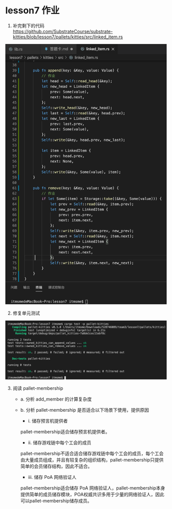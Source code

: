 # lesson7 作业

1. 补完剩下的代码  
https://github.com/SubstrateCourse/substrate-kitties/blob/lesson7/pallets/kitties/src/linked_item.rs

![do_code](./code.png)

2. 修复单元测试  
 
![test_demo](./test_ok.png)

3. 阅读 pallet-membership     
    - a. 分析 add_member 的计算复杂度   
    - b. 分析 pallet-membership 是否适合以下场景下使用，提供原因   
      * i. 储存预言机提供者 
       
      pallet-membership适合储存预言机提供者。
     
      * ii. 储存游戏链中每个工会的成员 
     
      pallet-membership不适合适合储存游戏链中每个工会的成员，每个工会由大量成员组成，并且有较复杂的组织结构，pallet-membership只提供简单的会员储存结构，因此不适合。

      * iii. 储存 PoA 网络验证人 

      pallet-membership适合储存 PoA 网络验证人，pallet-membership本身提供简单的成员储存模块，POA权威共识多用于少量的网络验证人，因此可以pallet-membership储存成员。